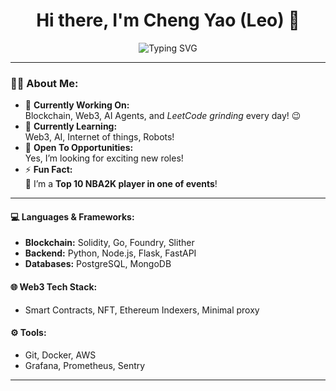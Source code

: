 <h1 align="center">Hi there, I'm Cheng Yao (Leo) 👋</h1>

<p align="center">
  <img src="https://readme-typing-svg.demolab.com?font=Fira+Code&weight=500&size=24&duration=4000&pause=1000&color=10b981&center=true&vCenter=true&width=435&lines=Blockchain+Engineer;Web3+Enthusiast;AI+Agent+Innovator;LeetCode+Grinder" alt="Typing SVG" />
</p>

---

### 👨‍💻 About Me:

- 🔭 **Currently Working On:**  
  Blockchain, Web3, AI Agents, and *LeetCode grinding* every day! 😉  
- 🌱 **Currently Learning:**  
  Web3, AI, Internet of things, Robots! 
- 🤔 **Open To Opportunities:**  
  Yes, I’m looking for exciting new roles!  
- ⚡ **Fun Fact:**  
  🏀 I’m a **Top 10 NBA2K player in one of events**!  

---

#### 💻 Languages & Frameworks:
- **Blockchain:** Solidity, Go, Foundry, Slither
- **Backend:** Python, Node.js, Flask, FastAPI
- **Databases:** PostgreSQL, MongoDB  

#### 🌐 Web3 Tech Stack:
- Smart Contracts, NFT, Ethereum Indexers, Minimal proxy

#### ⚙️ Tools:
- Git, Docker, AWS  
- Grafana, Prometheus, Sentry

---
